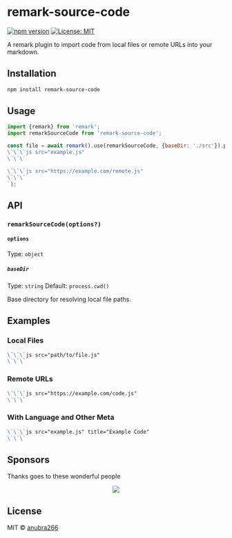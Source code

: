# remark-source-code

[![npm version](https://badge.fury.io/js/remark-source-code.svg)](https://badge.fury.io/js/remark-source-code)
[![License: MIT](https://img.shields.io/badge/License-MIT-yellow.svg)](https://opensource.org/licenses/MIT)

A remark plugin to import code from local files or remote URLs into your markdown.

## Installation

```bash
npm install remark-source-code
```

## Usage

```js
import {remark} from 'remark';
import remarkSourceCode from 'remark-source-code';

const file = await remark().use(remarkSourceCode, {baseDir: './src'}).process(`
\`\`\`js src="example.js"
\`\`\`

\`\`\`js src="https://example.com/remote.js"
\`\`\`
`);
```

## API

### `remarkSourceCode(options?)`

#### `options`

Type: `object`

##### `baseDir`

Type: `string`
Default: `process.cwd()`

Base directory for resolving local file paths.

## Examples

### Local Files

```markdown
\`\`\`js src="path/to/file.js"
\`\`\`
```

### Remote URLs

```markdown
\`\`\`js src="https://example.com/code.js"
\`\`\`
```

### With Language and Other Meta

```markdown
\`\`\`js src="example.js" title="Example Code"
\`\`\`
```

## Sponsors

Thanks goes to these wonderful people

<p align="center">
  <a href="https://patreon.com/anubra266?utm_medium=clipboard_copy&utm_source=copyLink&
  utm_campaign=creatorshare_creator&utm_content=join_link">
    <img src='https://cdn.jsdelivr.net/gh/anubra266/static@main/sponsors.svg'/>
  </a>
</p>

## License

MIT © [anubra266](https://github.com/anubra266)

